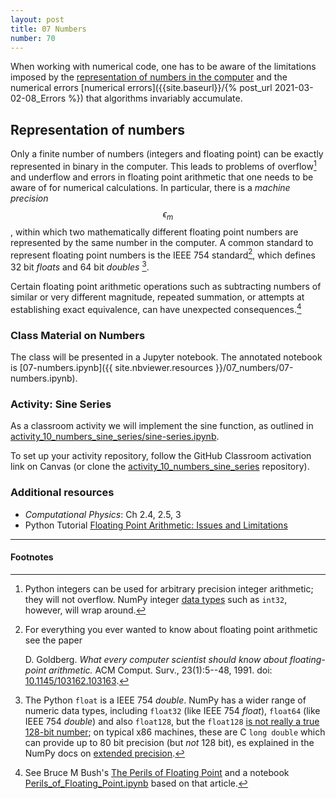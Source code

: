 ```yaml
---
layout: post
title: 07 Numbers
number: 70
---
```


When working with numerical code, one has to be aware of the
limitations imposed by the [representation of numbers in the
computer](#representation-of-numbers) and the numerical errors
[numerical errors]({{site.baseurl}}/{% post_url 2021-03-02-08_Errors
%}) that algorithms invariably accumulate.

## Representation of numbers

Only a finite number of numbers (integers and floating point) can be
exactly represented in binary in the computer. This leads to problems
of overflow[^1] and underflow and errors in floating point arithmetic that
one needs to be aware of for numerical calculations. In particular,
there is a *machine precision* $$\epsilon_m$$, within which two
mathematically different floating point numbers are represented by the
same number in the computer. A common standard to represent floating
point numbers is the IEEE 754 standard[^2], which defines 32 bit *floats*
and 64 bit *doubles* [^3]. 

Certain floating point arithmetic operations such as subtracting
numbers of similar or very different magnitude, repeated summation, or
attempts at establishing exact equivalence, can have unexpected
consequences.[^4]


### Class Material on Numbers

The class will be presented in a Jupyter notebook. The annotated
notebook is
[07-numbers.ipynb]({{ site.nbviewer.resources }}/07_numbers/07-numbers.ipynb).

### Activity: Sine Series

As a classroom activity we will implement the sine function, as
outlined in
[activity_10_numbers_sine_series/sine-series.ipynb](https://github.com/ASU-CompMethodsPhysics-PHY494/activity_10_numbers_sine_series/blob/main/sine-series.ipynb).

To set up your activity repository, follow the GitHub Classroom
activation link on Canvas (or clone the
[activity_10_numbers_sine_series](https://github.com/ASU-CompMethodsPhysics-PHY494/activity_10_numbers_sine_series)
repository).

### Additional resources

* _Computational Physics_: Ch 2.4, 2.5, 3
* Python Tutorial
[Floating Point Arithmetic: Issues and Limitations](https://docs.python.org/3/tutorial/floatingpoint.html)



------------------------------------------------------------

#### Footnotes

[^1]:

     Python integers can be used for arbitrary precision integer
     arithmetic; they will not overflow. NumPy integer
     [data types](http://docs.scipy.org/doc/numpy/user/basics.types.html)
     such as `int32`, however, will wrap around.

[^2]:

     For everything you ever wanted to know about floating point
     arithmetic see the paper

       D. Goldberg. *What every computer scientist should know about
       floating-point arithmetic.* ACM Comput. Surv.,
       23(1):5--48, 1991. doi:
       [10.1145/103162.103163](http://doi.org/10.1145/103162.103163).

[^3]:

     The Python `float` is a IEEE 754 *double*. NumPy has a wider
     range of numeric data types, including `float32` (like IEEE 754 *float*),
     `float64` (like IEEE 754 *double*) and also `float128`, but the `float128`
     [is not really a true 128-bit
	 number](https://stackoverflow.com/a/17023995/); on typical x86
	 machines, these are C `long double` which can provide up to 80
	 bit precision (but *not* 128 bit), es explained in the NumPy docs
	 on [extended
	 precision](https://docs.scipy.org/doc/numpy/user/basics.types.html#extended-precision). 
	 


[^4]:

     See Bruce M Bush's
     [The Perils of Floating Point](http://www.lahey.com/float.htm)
     and a notebook
     [Perils_of_Floating_Point.ipynb]({{site.nbviewer.resources}}/07_numbers/Perils_of_Floating_Point.ipynb)
     based on that article.
